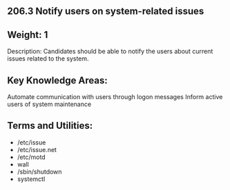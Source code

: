 ## 206.3 Notify users on system-related issues

Weight: 1
---------

Description: Candidates should be able to notify the users about current issues related to the system.


Key Knowledge Areas:
--------------------

​Automate communication with users through logon messages
Inform active users of system maintenance

Terms and Utilities:
--------------------

* /etc/issue
* /etc/issue.net
* /etc/motd
* wall
* /sbin/shutdown
* systemctl
